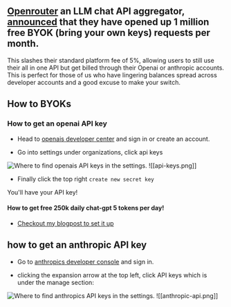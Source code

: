 

## [Openrouter](https://openrouter.ai/) an LLM chat API aggregator, [announced](https://openrouter.ai/announcements/1-million-free-byok-requests-per-month) that they have opened up 1 million free BYOK (bring your own keys) requests per month. 

This slashes their standard platform fee of 5%, allowing users to still use their all in one API but get billed through their Openai or anthropic accounts. This is perfect for those of us who have lingering balances spread across developer accounts and a good excuse to make your switch. 


## How to BYOKs

### How to get an openai API key

- Head to [openais developer center](https://platform.openai.com/)  and sign in or create an account.

- Go into settings under organizations, click api keys

<img src="/img/posts/Inlines/1-million-free BYOK-requests-from-open-router/api-keys.png" 
     alt="Where to find openais API keys in the settings." 
     style="max-width: 100%; height: auto;">
![[api-keys.png]]

- Finally click the top right `create new secret key`

You'll have your API key!

#### How to get free 250k daily chat-gpt 5 tokens per day!

- [Checkout my blogpost to set it up](https://graham-space.pages.dev/p/unlock-free-daily-gpt-5-tokens-how-to-get-250k-from-openai/)



## how to get an anthropic API key

- Go to [anthropics developer console](https://console.anthropic.com/) and sign in. 

- clicking the expansion arrow at the top left, click API keys which is under the manage section:

<img src="/img/posts/Inlines/1-million-free BYOK-requests-from-open-router/anthropic-api.png" 
     alt="Where to find anthropics API keys in the settings." 
     style="max-width: 100%; height: auto;">
![[anthropic-api.png]]
